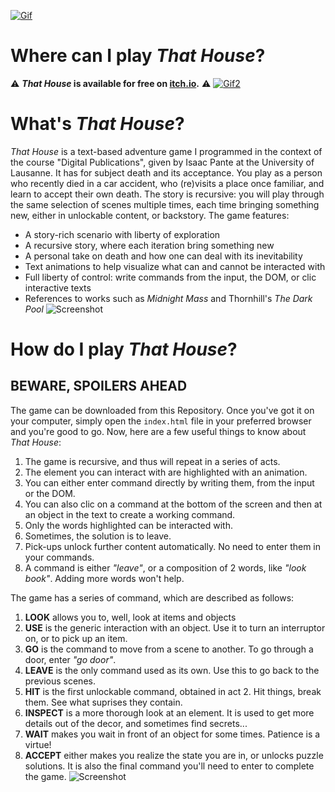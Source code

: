[![Gif](Images/Gif1.gif)](https://github.com/AnteJR/That_House)
# Where can I play _That House_?
⚠️ **_That House_ is available for free on [itch.io](https://jrante.itch.io/that-house).** ⚠️
[![Gif2](Images/Gif2.gif)](https://jrante.itch.io/that-house)
# What's _That House_?
_That House_ is a text-based adventure game I programmed in the context of the course "Digital Publications", given by Isaac Pante at the University of Lausanne. It has for subject death and its acceptance. You play as a person who recently died in a car accident, who (re)visits a place once familiar, and learn to accept their own death. The story is recursive: you will play through the same selection of scenes multiple times, each time bringing something new, either in unlockable content, or backstory. The game features:
* A story-rich scenario with liberty of exploration
* A recursive story, where each iteration bring something new
* A personal take on death and how one can deal with its inevitability
* Text animations to help visualize what can and cannot be interacted with
* Full liberty of control: write commands from the input, the DOM, or clic interactive texts
* References to works such as _Midnight Mass_ and Thornhill's _The Dark Pool_
![Screenshot](Images/Gif4.gif)
# How do I play _That House_?
## BEWARE, SPOILERS AHEAD
The game can be downloaded from this Repository. Once you've got it on your computer, simply open the `index.html` file in your preferred browser and you're good to go. Now, here are a few useful things to know about _That House_:
1. The game is recursive, and thus will repeat in a series of acts.
2. The element you can interact with are highlighted with an animation.
3. You can either enter command directly by writing them, from the input or the DOM.
4. You can also clic on a command at the bottom of the screen and then at an object in the text to create a working command.
5. Only the words highlighted can be interacted with.
6. Sometimes, the solution is to leave.
7. Pick-ups unlock further content automatically. No need to enter them in your commands.
8. A command is either _"leave"_, or a composition of 2 words, like _"look book"_. Adding more words won't help.

The game has a series of command, which are described as follows:
1. **LOOK** allows you to, well, look at items and objects
2. **USE** is the generic interaction with an object. Use it to turn an interruptor on, or to pick up an item.
3. **GO** is the command to move from a scene to another. To go through a door, enter _"go door"_.
4. **LEAVE** is the only command used as its own. Use this to go back to the previous scenes.
5. **HIT** is the first unlockable command, obtained in act 2. Hit things, break them. See what suprises they contain.
6. **INSPECT** is a more thorough look at an element. It is used to get more details out of the decor, and sometimes find secrets...
7. **WAIT** makes you wait in front of an object for some times. Patience is a virtue!
8. **ACCEPT** either makes you realize the state you are in, or unlocks puzzle solutions. It is also the final command you'll need to enter to complete the game.
![Screenshot](Images/Gif3.gif)
